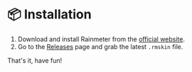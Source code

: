 # 📦 Installation

1. Download and install Rainmeter from the [official website](https://www.rainmeter.net/).
2. Go to the [Releases](https://github.com/336conaN/ccrs/releases) page and grab the latest `.rmskin` file.

That's it, have fun!
